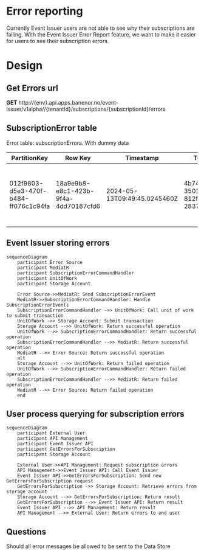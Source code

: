 # Error reporting
Currently Event Issuer users are not able to see why their subscriptions are failing. With the Event Issuer Error Report feature, we want to make it easier for users to see their subscription errors.


# Design

## Get Errors url

**GET** http://{env}.api.apps.banenor.no/event-issuer/v1alpha//{tenantId}/subscriptions/{subscriptionId}/errors

## SubscriptionError table
Error table: subscriptionErrors. With dummy data

|        **PartitionKey**               |           **Row Key**                | **Timestamp**                 | **TenantId**                         | **SubscriptionId**                 | **ErrorMessage**   |
|---------------------------------------|--------------------------------------|-------------------------------|--------------------------------------|------------------------------------|--------------------|
|  012f9803-d5e3-470f-b484-ff076c1c94fa | 18a9e9b8-e8c1-423b-9f4a-4dd70187cfd6 |  2024-05-13T09:49:45.0245460Z | 4b7461d3-3501-42cd-812f-2837cd8aad33 |5b0448b1-e675-489f-8c86-a7cca7814db6| [thrd:app]: rdkafka#consumer-1: GroupCoordinator: b0.staging.eda.banenor.no:443: SSL handshake failed: Disconnected: connecting to a PLAINTEXT broker listener? (after 34ms in state SSL_HANDSHAKE)                 |

## Event Issuer storing errors

``` mermaid
sequenceDiagram
    participant Error Source
    participant MediatR
    participant SubscriptionErrorCommandHandler
    participant UnitOfWork
    participant Storage Account

    Error Source->>MediatR: Send SubscriptionErrorEvent
    MediatR->>SubscriptionErrorCommandHandler: Handle SubscriptionErrorEvents
    SubscriptionErrorCommandHandler ->> UnitOfWork: Call unit of work to submit transaction
    UnitOfWork ->> Storage Account: Submit transaction 
    Storage Account -->> UnitOfWork: Return successful operation
    UnitOfWork -->> SubscriptionErrorCommandHandler: Return successful operation
    SubscriptionErrorCommandHandler -->> MediatR: Return successful operation
    MediatR -->> Error Source: Return successful operation
    alt
    Storage Account -->> UnitOfWork: Return failed operation
    UnitOfWork -->> SubscriptionErrorCommandHandler: Return failed operation
    SubscriptionErrorCommandHandler -->> MediatR: Return failed operation
    MediatR -->> Error Source: Return failed operation
    end
```

## User process querying for subscription errors

``` mermaid
sequenceDiagram
    participant External User
    participant API Management
    participant Event Issuer API
    participant GetErrorsForSubscription
    participant Storage Account

    External User->>API Management: Request subscription errors
    API Management->>Event Issuer API: Call Event Issuer
    Event Issuer API->>GetErrorsForSubscription: Send new GetErrorsForSubscription request
    GetErrorsForSubscription ->> Storage Account: Retrieve errors from storage account
    Storage Account -->> GetErrorsForSubscription: Return result
    GetErrorsForSubscription -->> Event Issuer API: Return result
    Event Issuer API -->> API Management: Return result
    API Management -->> External User: Return errors to end user
```

## Questions

Should all error messages be allowed to be sent to the Data Store